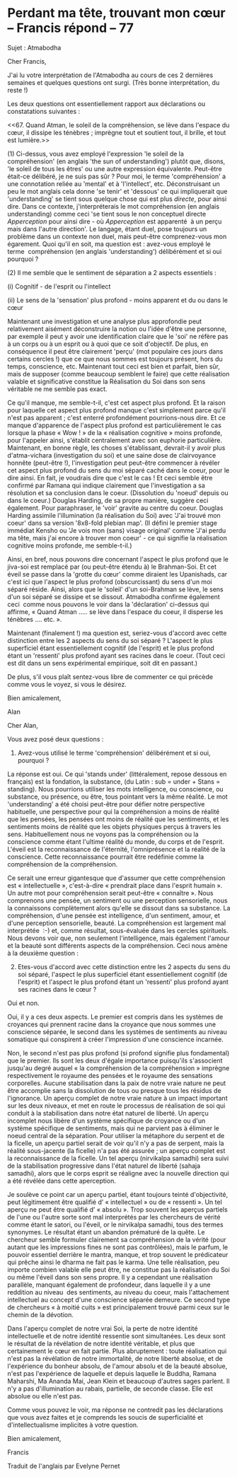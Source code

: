 # Perdant ma tête, trouvant mon cœur – Francis répond – 77

Sujet : Atmabodha  

Cher Francis,  

J'ai lu votre interpr&eacute;tation de l'Atmabodha au cours de ces 2 derni&egrave;res semaines et quelques questions ont surgi. (Tr&egrave;s bonne interpr&eacute;tation, du reste !)  

Les deux questions ont essentiellement rapport aux d&eacute;clarations ou constatations suivantes :  

&lt;&lt;67. Quand Atman, le soleil de la compr&eacute;hension, se l&egrave;ve dans l'espace du c&oelig;ur, il dissipe les t&eacute;n&egrave;bres ; impr&egrave;gne tout et soutient tout, il brille, et tout est lumi&egrave;re.&gt;&gt;  

(1) Ci-dessus, vous avez employ&eacute; l'expression 'le soleil de la compr&eacute;hension' (en anglais 'the sun of understanding') plut&ocirc;t que, disons, 'le soleil de tous les &ecirc;tres' ou une autre expression &eacute;quivalente. Peut-&ecirc;tre &eacute;tait-ce d&eacute;lib&eacute;r&eacute;, je ne suis pas s&ucirc;r ? Pour moi, le terme 'compr&eacute;hension' a une connotation reli&eacute;e au 'mental' et &agrave; 'l'intellect', etc. D&eacute;construisant un peu le mot anglais cela donne 'se tenir' et 'dessous' ce qui impliquerait que 'understanding' se tient sous quelque chose qui est plus *directe*, pour ainsi dire. Dans ce contexte, j'interpr&eacute;terais le mot compr&eacute;hension (en anglais understanding) comme ceci 'se tient sous le non conceptuel directe *Apperception* pour ainsi dire - o&ugrave; *Apperception* est apparent&eacute;&nbsp; &agrave; un per&ccedil;u mais dans l'autre direction'. Le langage, &eacute;tant duel, pose toujours un probl&egrave;me dans un contexte non duel, mais peut-&ecirc;tre comprenez-vous mon &eacute;garement. Quoi qu'il en soit, ma question est : avez-vous employ&eacute; le terme&nbsp; compr&eacute;hension (en anglais 'understanding') d&eacute;lib&eacute;r&eacute;ment et si oui pourquoi ?  

(2) Il me semble que le sentiment de s&eacute;paration a 2 aspects essentiels :  

(i) Cognitif - de l'esprit ou l'intellect  

(ii) Le sens de la 'sensation' plus profond - moins apparent et du ou dans le c&oelig;ur  

Maintenant une investigation et une analyse plus approfondie peut relativement ais&eacute;ment d&eacute;construire la notion ou l'id&eacute;e d'&ecirc;tre une personne, par exemple il peut y avoir une identification claire que le 'soi' ne r&eacute;f&egrave;re pas &agrave; un corps ou &agrave; un esprit ou &agrave; quoi que ce soit d'objectif. De plus, en cons&eacute;quence il peut &ecirc;tre clairement 'per&ccedil;u' (mot populaire ces jours dans certains cercles !) que ce que nous sommes est toujours pr&eacute;sent, hors du temps, conscience, etc. Maintenant tout ceci est bien et parfait, bien s&ucirc;r, mais de supposer (comme beaucoup semblent le faire) que cette r&eacute;alisation valable et significative constitue la R&eacute;alisation du Soi dans son sens v&eacute;ritable ne me semble pas exact.  

Ce qu'il manque, me semble-t-il, c'est cet aspect plus profond. Et la raison pour laquelle cet aspect plus profond manque c'est simplement parce qu'il n'est pas apparent ; c'est enterr&eacute; profond&eacute;ment pourrions-nous dire. Et ce manque d'apparence de l'aspect plus profond est particuli&egrave;rement le cas lorsque la phase &laquo; Wow ! &raquo; de la &laquo; r&eacute;alisation cognitive &raquo; moins profonde, pour l'appeler ainsi, s'&eacute;tablit centralement avec son euphorie particuli&egrave;re. Maintenant, en bonne r&egrave;gle, les choses s'&eacute;tablissant, devrait-il y avoir plus d'atma-vichara (investigation du soi) et une saine dose de clairvoyance honn&ecirc;te (peut-&ecirc;tre !), l'investigation peut peut-&ecirc;tre commencer &agrave; r&eacute;v&eacute;ler cet aspect plus profond du sens du moi s&eacute;par&eacute; cach&eacute; dans le coeur, pour le dire ainsi. En fait, je voudrais dire que c'est le cas ! Et ceci semble &ecirc;tre confirm&eacute; par Ramana qui indique clairement que l'investigation a sa r&eacute;solution et sa conclusion dans le coeur. (Dissolution du 'noeud' depuis ou dans le coeur.) Douglas Harding, de sa propre mani&egrave;re, sugg&egrave;re ceci &eacute;galement. Pour paraphraser, le 'voir' gravite au centre du coeur. Douglas Harding assimile l'illumination (la r&eacute;alisation du Soi) avec 'J'ai trouv&eacute; mon coeur' dans sa version '8x8-fold plebian map'. (Il d&eacute;fini le premier stage imm&eacute;diat Kensho ou 'Je vois mon (sans) visage original' comme 'J'ai perdu ma t&ecirc;te, mais j'ai encore &agrave; trouver mon coeur' - ce qui signifie la r&eacute;alisation cognitive moins profonde, me semble-t-il.)  

Ainsi, en bref, nous pouvons dire concernant l'aspect le plus profond que le jiva-soi est remplac&eacute; par (ou peut-&ecirc;tre &eacute;tendu &agrave;) le Brahman-Soi. Et cet &eacute;veil se passe dans la 'grotte du c&oelig;ur' comme diraient les Upanishads, car c'est ici que l'aspect le plus profond (obscurcissant) du sens d'un moi s&eacute;par&eacute; r&eacute;side. Ainsi, alors que le 'soleil' d'un soi-Brahman se l&egrave;ve, le sens d'un soi s&eacute;par&eacute; se dissipe et se dissout. Atmabodha confirme &eacute;galement ceci&nbsp; comme nous pouvons le voir dans la 'd&eacute;claration' ci-dessus qui affirme, &laquo; Quand Atman ..... se l&egrave;ve dans l'espace du coeur, il disperse les t&eacute;n&egrave;bres .... etc. &raquo;.  

Maintenant (finalement !) ma question est, seriez-vous d'accord avec cette distinction entre les 2 aspects du sens du soi s&eacute;par&eacute; ? L'aspect le plus superficiel &eacute;tant essentiellement cognitif (de l'esprit) et le plus profond &eacute;tant un 'ressenti' plus profond ayant ses racines dans le coeur. (Tout ceci est dit dans un sens exp&eacute;rimental empirique, soit dit en passant.)  

De plus, s'il vous pla&icirc;t sentez-vous libre de commenter ce qui pr&eacute;c&egrave;de comme vous le voyez, si vous le d&eacute;sirez.  

Bien amicalement,  

Alan  

  

Cher Alan,  

Vous avez pos&eacute; deux questions :  

1. Avez-vous utilis&eacute; le terme 'compr&eacute;hension' d&eacute;lib&eacute;r&eacute;ment et si oui, pourquoi ?  

La r&eacute;ponse est oui. Ce qui 'stands under' (litt&eacute;ralement, repose dessous en fran&ccedil;ais) est la fondation, la substance, (du Latin : sub = under + Stans = standing). Nous pourrions utiliser les mots intelligence, ou conscience, ou substance, ou pr&eacute;sence, ou &ecirc;tre, tous pointant vers la m&ecirc;me r&eacute;alit&eacute;. Le mot 'understanding' a &eacute;t&eacute; choisi peut-&ecirc;tre pour d&eacute;fier notre perspective habituelle, une perspective pour qui la compr&eacute;hension a moins de r&eacute;alit&eacute; que les pens&eacute;es, les pens&eacute;es ont moins de r&eacute;alit&eacute; que les sentiments, et les sentiments moins de r&eacute;alit&eacute; que les objets physiques per&ccedil;us &agrave; travers les sens. Habituellement nous ne voyons pas la compr&eacute;hension ou la conscience comme &eacute;tant l'ultime r&eacute;alit&eacute; du monde, du corps et de l'esprit. L'&eacute;veil est la reconnaissance de l'&eacute;ternit&eacute;, l'omnipr&eacute;sence et la r&eacute;alit&eacute; de la conscience. Cette reconnaissance pourrait &ecirc;tre red&eacute;finie comme la compr&eacute;hension de la compr&eacute;hension.  

Ce serait une erreur gigantesque que d'assumer que cette compr&eacute;hension est &laquo; intellectuelle &raquo;, c'est-&agrave;-dire &laquo; prendrait place dans l'esprit humain &raquo;. Un autre mot pour compr&eacute;hension serait peut-&ecirc;tre &laquo; conna&icirc;tre &raquo;. Nous comprenons une pens&eacute;e, un sentiment ou une perception sensorielle, nous la connaissons compl&egrave;tement alors qu'elle se dissout dans sa substance. La compr&eacute;hension, d'une pens&eacute;e est intelligence, d'un sentiment, amour, et d'une perception sensorielle, beaut&eacute;. La compr&eacute;hension est largement mal interpr&eacute;t&eacute;e&nbsp; :-) et, comme r&eacute;sultat, sous-&eacute;valu&eacute;e dans les cercles spirituels. Nous devons voir que, non seulement l'intelligence, mais &eacute;galement l'amour et la beaut&eacute; sont diff&eacute;rents aspects de la compr&eacute;hension. Ceci nous am&egrave;ne &agrave; la deuxi&egrave;me question :  

2. Etes-vous d'accord avec cette distinction entre les 2 aspects du sens du soi s&eacute;par&eacute;, l'aspect le plus superficiel &eacute;tant essentiellement cognitif (de l'esprit) et l'aspect le plus profond &eacute;tant un 'ressenti' plus profond ayant ses racines dans le c&oelig;ur ?  

Oui et non.  

Oui, il y a ces deux aspects. Le premier est compris dans les syst&egrave;mes de croyances qui prennent racine dans la croyance que nous sommes une conscience s&eacute;par&eacute;e, le second dans les syst&egrave;mes de sentiments au niveau somatique qui conspirent &agrave; cr&eacute;er l'impression d'une conscience incarn&eacute;e.   

Non, le second n'est pas plus profond (si profond signifie plus fondamental) que le premier. Ils sont les deux d'&eacute;gale importance puisqu'ils s'associent jusqu'au degr&eacute; auquel &laquo; la compr&eacute;hension de la compr&eacute;hension &raquo; impr&egrave;gne respectivement le royaume des pens&eacute;es et le royaume des sensations corporelles. Aucune stabilisation dans la paix de notre vraie nature ne peut &ecirc;tre accomplie sans la dissolution de tous ou presque tous les r&eacute;sidus de l'ignorance. Un aper&ccedil;u complet de notre vraie nature &agrave; un impact important sur les deux niveaux, et met en route le processus de r&eacute;alisation de soi qui conduit &agrave; la stabilisation dans notre &eacute;tat naturel de libert&eacute;. Un aper&ccedil;u incomplet nous lib&egrave;re d'un syst&egrave;me sp&eacute;cifique de croyance ou d'un syst&egrave;me sp&eacute;cifique de sentiments, mais qui ne parvient pas &agrave; &eacute;liminer le noeud central de la s&eacute;paration. Pour utiliser la m&eacute;taphore du serpent et de la ficelle, un aper&ccedil;u partiel serait de voir qu'il n'y a pas de serpent, mais la r&eacute;alit&eacute; sous-jacente (la ficelle) n'a pas &eacute;t&eacute; assur&eacute;e ; un aper&ccedil;u complet est la reconnaissance de la ficelle. Un tel aper&ccedil;u (nirvikalpa samadhi) sera suivi de la stabilisation progressive dans l'&eacute;tat naturel de libert&eacute; (sahaja samadhi), alors que le corps esprit se r&eacute;aligne avec la nouvelle direction qui a &eacute;t&eacute; r&eacute;v&eacute;l&eacute;e dans cette aperception.  

Je soul&egrave;ve ce point car un aper&ccedil;u partiel, &eacute;tant toujours teint&eacute; d'objectivit&eacute;, peut l&eacute;gitimement &ecirc;tre qualifi&eacute; d&rsquo; &laquo; intellectuel &raquo; ou de &laquo; ressenti &raquo;. Un tel aper&ccedil;u ne peut &ecirc;tre qualifi&eacute; d&rsquo; &laquo; absolu &raquo;. Trop souvent les aper&ccedil;us partiels de l'une ou l'autre sorte sont mal interpr&eacute;t&eacute;s par les chercheurs de v&eacute;rit&eacute; comme &eacute;tant le satori, ou l'&eacute;veil, or le nirvikalpa samadhi, tous des termes synonymes. Le r&eacute;sultat &eacute;tant un abandon pr&eacute;matur&eacute; de la qu&ecirc;te. Le chercheur semble formuler clairement sa compr&eacute;hension de la v&eacute;rit&eacute; (pour autant que les impressions fines ne sont pas contr&ocirc;l&eacute;es), mais le parfum, le pouvoir essentiel derri&egrave;re le mantra, manque, et trop souvent le pr&eacute;dicateur qui pr&ecirc;che ainsi le dharma ne fait pas le karma. Une telle r&eacute;alisation, peu importe combien valable elle peut &ecirc;tre, ne constitue pas la r&eacute;alisation du Soi ou m&ecirc;me l'&eacute;veil dans son sens propre. Il y a cependant une r&eacute;alisation parall&egrave;le, manquant &eacute;galement de profondeur, dans laquelle il y a une reddition au niveau&nbsp; des sentiments, au niveau du coeur, mais l'attachement intellectuel au concept d'une conscience s&eacute;par&eacute;e demeure. Ce second type de chercheurs &laquo; &agrave; moiti&eacute; cuits &raquo; est principalement trouv&eacute; parmi ceux sur le chemin de la d&eacute;votion.  

Dans l'aper&ccedil;u complet de notre vrai Soi, la perte de notre identit&eacute; intellectuelle et de notre identit&eacute; ressentie sont simultan&eacute;es. Les deux sont le r&eacute;sultat de la r&eacute;v&eacute;lation de notre identit&eacute; v&eacute;ritable, et plus que certainement le c&oelig;ur en fait partie. Plus abruptement : toute r&eacute;alisation qui n'est pas la r&eacute;v&eacute;lation de notre immortalit&eacute;, de notre libert&eacute; absolue, et de l'exp&eacute;rience du bonheur absolu, de l'amour absolu et de la beaut&eacute; absolue, n'est pas l'exp&eacute;rience de laquelle et depuis laquelle le Buddha, Ramana Maharshi, Ma Ananda Mai, Jean Klein et beaucoup d'autres sages parlent. Il n'y a pas d'illumination au rabais, partielle, de seconde classe. Elle est absolue ou elle n'est pas.  

Comme vous pouvez le voir, ma r&eacute;ponse ne contredit pas les d&eacute;clarations que vous avez faites et je comprends les soucis de superficialit&eacute; et d'intellectualisme implicites &agrave; votre question.  

Bien amicalement,  

Francis  

Traduit de l'anglais par Evelyne Pernet  

